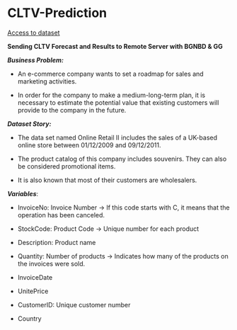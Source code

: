 # CLTV-Prediction

 [Access to dataset](https://www.kaggle.com/mathchi/online-retail-ii-data-set-from-ml-repository)
 
 **Sending CLTV Forecast and Results to Remote Server with BGNBD & GG**
 
***Business Problem:***

- An e-commerce company wants to set a roadmap for sales and marketing activities.

- In order for the company to make a medium-long-term plan, it is necessary to estimate the potential value that existing customers will provide to the company in the future.

***Dataset Story:***

- The data set named Online Retail II includes the sales of a UK-based online store between 01/12/2009 and 09/12/2011.

- The product catalog of this company includes souvenirs. They can also be considered promotional items.

- It is also known that most of their customers are wholesalers.

***Variables***:
- InvoiceNo: Invoice Number
-> If this code starts with C, it means that the operation has been canceled.

- StockCode: Product Code 
-> Unique number for each product

- Description: Product name

- Quantity: Number of products
-> Indicates how many of the products on the invoices were sold.

- InvoiceDate

- UnitePrice

- CustomerID: Unique customer number

- Country
